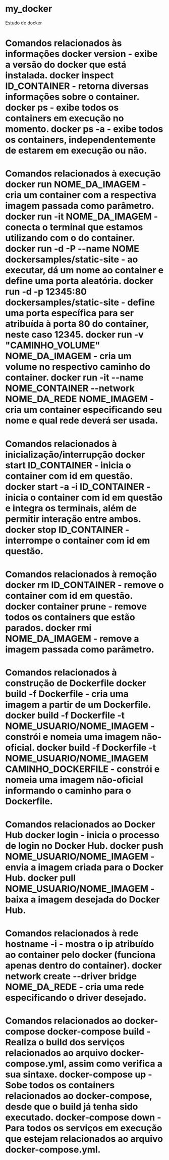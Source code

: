 # my_docker
Estudo de docker

# Comandos relacionados às informações docker version - exibe a versão do docker que está instalada. docker inspect ID_CONTAINER - retorna diversas informações sobre o container. docker ps - exibe todos os containers em execução no momento. docker ps -a - exibe todos os containers, independentemente de estarem em execução ou não.

# Comandos relacionados à execução docker run NOME_DA_IMAGEM - cria um container com a respectiva imagem passada como parâmetro. docker run -it NOME_DA_IMAGEM - conecta o terminal que estamos utilizando com o do container. docker run -d -P --name NOME dockersamples/static-site - ao executar, dá um nome ao container e define uma porta aleatória. docker run -d -p 12345:80 dockersamples/static-site - define uma porta específica para ser atribuída à porta 80 do container, neste caso 12345. docker run -v "CAMINHO_VOLUME" NOME_DA_IMAGEM - cria um volume no respectivo caminho do container. docker run -it --name NOME_CONTAINER --network NOME_DA_REDE NOME_IMAGEM - cria um container especificando seu nome e qual rede deverá ser usada.

# Comandos relacionados à inicialização/interrupção docker start ID_CONTAINER - inicia o container com id em questão. docker start -a -i ID_CONTAINER - inicia o container com id em questão e integra os terminais, além de permitir interação entre ambos. docker stop ID_CONTAINER - interrompe o container com id em questão.

# Comandos relacionados à remoção docker rm ID_CONTAINER - remove o container com id em questão. docker container prune - remove todos os containers que estão parados. docker rmi NOME_DA_IMAGEM - remove a imagem passada como parâmetro.

# Comandos relacionados à construção de Dockerfile docker build -f Dockerfile - cria uma imagem a partir de um Dockerfile. docker build -f Dockerfile -t NOME_USUARIO/NOME_IMAGEM - constrói e nomeia uma imagem não-oficial. docker build -f Dockerfile -t NOME_USUARIO/NOME_IMAGEM CAMINHO_DOCKERFILE - constrói e nomeia uma imagem não-oficial informando o caminho para o Dockerfile.

# Comandos relacionados ao Docker Hub docker login - inicia o processo de login no Docker Hub. docker push NOME_USUARIO/NOME_IMAGEM - envia a imagem criada para o Docker Hub. docker pull NOME_USUARIO/NOME_IMAGEM - baixa a imagem desejada do Docker Hub.

# Comandos relacionados à rede hostname -i - mostra o ip atribuído ao container pelo docker (funciona apenas dentro do container). docker network create --driver bridge NOME_DA_REDE - cria uma rede especificando o driver desejado.

# Comandos relacionados ao docker-compose docker-compose build - Realiza o build dos serviços relacionados ao arquivo docker-compose.yml, assim como verifica a sua sintaxe. docker-compose up - Sobe todos os containers relacionados ao docker-compose, desde que o build já tenha sido executado. docker-compose down - Para todos os serviços em execução que estejam relacionados ao arquivo docker-compose.yml.
